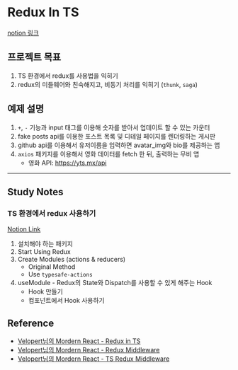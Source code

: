 # Redux In TS
[notion 링크](https://www.notion.so/Redux-02ede9d86c4d42d98a189e7ea450f8f8)


## 프로젝트 목표
1. TS 환경에서 redux를 사용법을 익히기
2. redux의 미들웨어와 친숙해지고, 비동기 처리를 익히기 (`thunk`, `saga`)

## 예제 설명
1. `+`, `-` 기능과 input 태그를 이용해 숫자를 받아서 업데이트 할 수 있는 카운터
2. fake posts api를 이용한 포스트 목록 및 디테일 페이지를 렌더링하는 게시판
3. github api를 이용해서 유저이름을 입력하면 avatar_img와 bio를 제공하는 앱 
4. `axios` 패키지를 이용해서 영화 데이터를 fetch 한 뒤, 출력하는 무비 앱 
    * 영화 API: https://yts.mx/api

---

## Study Notes

### TS 환경에서 redux 사용하기
[Notion Link](https://www.notion.so/Redux-in-Typescript-5926c115a2454b18aaf446fe6ba75dc0)
1. 설치해야 하는 패키지
2. Start Using Redux
3. Create Modules (actions & reducers)
    - Original Method
    - Use `typesafe-actions`
4. useModule - Redux의 State와 Dispatch를 사용할 수 있게 해주는 Hook
    - Hook 만들기
    - 컴포넌트에서 Hook 사용하기

## Reference
- [Velopert님의 Mordern React - Redux in TS](https://react.vlpt.us/using-typescript/)
- [Velopert님의 Mordern React - Redux Middleware](https://react.vlpt.us/redux-middleware/)
- [Velopert님의 Mordern React - TS Redux Middleware](https://react.vlpt.us/using-typescript/06-ts-redux-middleware.html)